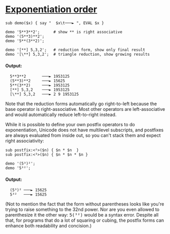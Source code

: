 [1]: http://rosettacode.org/wiki/Exponentiation_order

# [Exponentiation order][1]

```perl6
sub demo($x) { say "  $x\t───► ", EVAL $x }
 
demo '5**3**2';      # show ** is right associative
demo '(5**3)**2';
demo '5**(3**2)';
 
demo '[**] 5,3,2';   # reduction form, show only final result
demo '[\**] 5,3,2';  # triangle reduction, show growing results
```

#### Output:
```
  5**3**2       ───► 1953125
  (5**3)**2     ───► 15625
  5**(3**2)     ───► 1953125
  [**] 5,3,2    ───► 1953125
  [\**] 5,3,2   ───► 2 9 1953125
```


Note that the reduction forms automatically go right-to-left because the base operator is right-associative. Most other operators are left-associative and would automatically reduce left-to-right instead.



While it is possible to define your own postfix operators to do exponentiation, Unicode does not have multilevel subscripts, and postfixes are always evaluated from inside out, so you can't stack them and expect right associativity:

```perl6
sub postfix:<²>($n) { $n * $n  }
sub postfix:<³>($n) { $n * $n * $n }
 
demo '(5³)²';
demo '5³²';
```

#### Output:
```
  (5³)² ───► 15625
  5³²   ───► 15625
```


(Not to mention the fact that the form without parentheses looks like you're trying to raise something to the 32nd power. Nor are you even allowed to parenthesize it the other way: <tt>5(³²)</tt> would be a syntax error. Despite all that, for programs that do a lot of squaring or cubing, the postfix forms can enhance both readability and concision.)